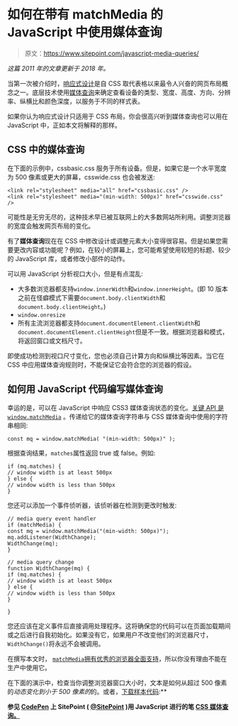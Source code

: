 # 如何在带有 matchMedia 的 JavaScript 中使用媒体查询

> 原文：<https://www.sitepoint.com/javascript-media-queries/>

*这篇 2011 年的文章更新于 2018 年。*

当第一次被介绍时，[响应式设计](https://www.sitepoint.com/versioning-show-episode-16-with-ethan-marcotte/)是自 CSS 取代表格以来最令人兴奋的网页布局概念之一。底层技术使用[媒体查询](https://www.sitepoint.com/atoz-css-media-queries/)来确定查看设备的类型、宽度、高度、方向、分辨率、纵横比和颜色深度，以服务于不同的样式表。

如果你认为响应式设计只适用于 CSS 布局，你会很高兴听到媒体查询也可以用在 JavaScript 中，正如本文将解释的那样。

## CSS 中的媒体查询

在下面的示例中，cssbasic.css 服务于所有设备。但是，如果它是一个水平宽度为 500 像素或更大的屏幕，csswide.css 也会被发送:

```
<link rel="stylesheet" media="all" href="cssbasic.css" />
<link rel="stylesheet" media="(min-width: 500px)" href="csswide.css" />
```

可能性是无穷无尽的，这种技术早已被互联网上的大多数网站所利用。调整浏览器的宽度会触发网页布局的变化。

有了**媒体查询**现在在 CSS 中修改设计或调整元素大小变得很容易。但是如果您需要更改内容或功能呢？例如，在较小的屏幕上，您可能希望使用较短的标题、较少的 JavaScript 库，或者修改小部件的动作。

可以用 JavaScript 分析视口大小，但是有点混乱:

*   大多数浏览器都支持`window.innerWidth`和`window.innerHeight`。(即 10 版本之前在怪癖模式下需要`document.body.clientWidth`和`document.body.clientHeight`。)
*   `window.onresize`
*   所有主流浏览器都支持`document.documentElement.clientWidth`和`document.documentElement.clientHeight`但是不一致。根据浏览器和模式，将返回窗口或文档尺寸。

即使成功检测到视口尺寸变化，您也必须自己计算方向和纵横比等因素。当它在 CSS 中应用媒体查询规则时，不能保证它会符合您的浏览器的假设。

## 如何用 JavaScript 代码编写媒体查询

幸运的是，可以在 JavaScript 中响应 CSS3 媒体查询状态的变化。[关键 API 是`window.matchMedia`](https://developer.mozilla.org/en/docs/Web/API/Window/matchMedia) 。传递给它的媒体查询字符串与 CSS 媒体查询中使用的字符串相同:

```
const mq = window.matchMedia( "(min-width: 500px)" );
```

根据查询结果，`matches`属性返回 true 或 false。例如:

```
if (mq.matches) {
// window width is at least 500px
} else {
// window width is less than 500px
}
```

您还可以添加一个事件侦听器，该侦听器在检测到更改时触发:

```
// media query event handler
if (matchMedia) {
const mq = window.matchMedia("(min-width: 500px)");
mq.addListener(WidthChange);
WidthChange(mq);
}

// media query change
function WidthChange(mq) {
if (mq.matches) {
// window width is at least 500px
} else {
// window width is less than 500px
}

}
```

您还应该在定义事件后直接调用处理程序。这将确保您的代码可以在页面加载期间或之后进行自我初始化。如果没有它，如果用户不改变他们的浏览器尺寸，`WidthChange()`将永远不会被调用。

在撰写本文时， [`matchMedia`拥有优秀的浏览器全面支持](http://caniuse.com/#feat=matchmedia)，所以你没有理由不能在生产中使用它。

在下面的演示中，检查当你调整浏览器窗口大小时，文本是如何从超过 500 像素的*动态变化到小于 500 像素的*的。或者，[下载样本代码](https://blogs.sitepointstatic.com/examples/tech/jsmediaqueries/jsmediaqueries.zip):**

 **参见 [CodePen](https://codepen.io) 上 SitePoint ( [@SitePoint](https://codepen.io/SitePoint) )用 JavaScript 进行的笔 [CSS 媒体查询。](https://codepen.io/SitePoint/pen/yoyXoM/)**